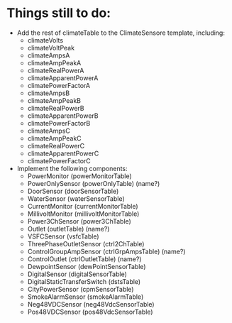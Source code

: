 # Things still to do:

* Add the rest of climateTable to the ClimateSensore template, including:
  * climateVolts
  * climateVoltPeak
  * climateAmpsA
  * climateAmpPeakA
  * climateRealPowerA
  * climateApparentPowerA
  * climatePowerFactorA
  * climateAmpsB
  * climateAmpPeakB
  * climateRealPowerB
  * climateApparentPowerB
  * climatePowerFactorB
  * climateAmpsC
  * climateAmpPeakC
  * climateRealPowerC
  * climateApparentPowerC
  * climatePowerFactorC
* Implement the following components:
  * PowerMonitor (powerMonitorTable)
  * PowerOnlySensor (powerOnlyTable) (name?)
  * DoorSensor (doorSensorTable)
  * WaterSensor (waterSensorTable)
  * CurrentMonitor (currentMonitorTable)
  * MillivoltMonitor (millivoltMonitorTable)
  * Power3ChSensor (power3ChTable)
  * Outlet (outletTable) (name?)
  * VSFCSensor (vsfcTable)
  * ThreePhaseOutletSensor (ctrl2ChTable)
  * ControlGroupAmpSensor (ctrlGrpAmpsTable) (name?)
  * ControlOutlet (ctrlOutletTable) (name?)
  * DewpointSensor (dewPointSensorTable)
  * DigitalSensor (digitalSensorTable)
  * DigitalStaticTransferSwitch (dstsTable)
  * CityPowerSensor (cpmSensorTable)
  * SmokeAlarmSensor (smokeAlarmTable)
  * Neg48VDCSensor (neg48VdcSensorTable)
  * Pos48VDCSensor (pos48VdcSensorTable)
